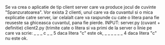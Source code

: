 Se va crea o aplicatie de tip client server care va produce jocul de cuvinte "Spanzuratoarea".
      Vor exista 2 clienti, unul care va da cuvantul si o mica explicatie catre server, iar celalalt 
    care va raspunde cu cate o litera pana fie reuseste sa ghiceasca cuvantul, pana fie pierde.
    INPUT:  server.py (cuvant + definitie)
        client2.py (trimite cate o litera si va primi de la server o linie pe care va scrie:
    _ _ _ c _ _ 5 daca litera "c" este ok, _ _ _ _ _ _ 4 daca litera "c" nu este ok.